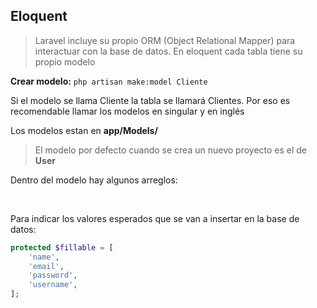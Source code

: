 ## **Eloquent**

> Laravel incluye su propio ORM (Object Relational Mapper) para interactuar con la base de datos.
> En eloquent cada tabla tiene su propio modelo

**Crear modelo:** ```php artisan make:model Cliente```

Si el modelo se llama Cliente la tabla se llamará Clientes. Por eso es recomendable llamar los modelos en singular y en inglés

Los modelos estan en **app/Models/**

> El modelo por defecto cuando se crea un nuevo proyecto es el de **User**

Dentro del modelo hay algunos arreglos:

<br>

Para indicar los valores esperados que se van a insertar en la base de datos:

```php
protected $fillable = [
    'name',
    'email',
    'password',
    'username',
];

```